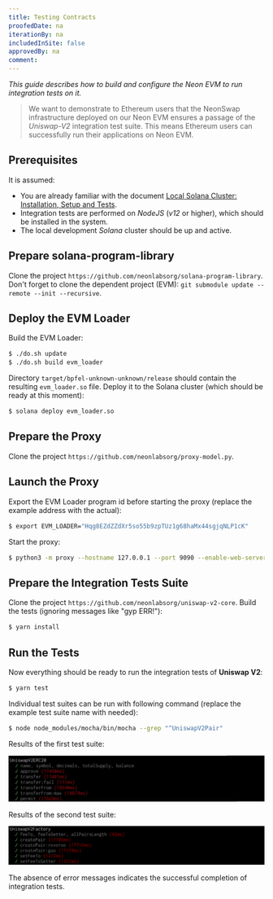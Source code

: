 ```yaml
---
title: Testing Contracts
proofedDate: na
iterationBy: na
includedInSite: false
approvedBy: na
comment: 
---
```


*This guide describes how to build and configure the Neon EVM to run integration tests on it.*  

> We want to demonstrate to Ethereum users that the NeonSwap infrastructure deployed on our Neon EVM ensures a passage of the *Uniswap-V2* integration test suite. This means Ethereum users can successfully run their applications on Neon EVM.

## Prerequisites

It is assumed:

* You are already familiar with the document [Local Solana Cluster: Installation, Setup and Tests](clusters/solana_cluster.md).
* Integration tests are performed on *NodeJS* (*v12* or higher), which should be installed in the system.
* The local development *Solana* cluster should be up and active.

## Prepare solana-program-library

Clone the project `https://github.com/neonlabsorg/solana-program-library`. Don't forget to clone the dependent project (EVM): `git submodule update --remote --init --recursive`.

## Deploy the EVM Loader

Build the EVM Loader:
```sh
$ ./do.sh update
$ ./do.sh build evm_loader
```
Directory `target/bpfel-unknown-unknown/release` should contain the resulting `evm_loader.so` file. Deploy it to the Solana cluster (which should be ready at this moment):
```sh
$ solana deploy evm_loader.so
```

## Prepare the Proxy

Clone the project `https://github.com/neonlabsorg/proxy-model.py`.

## Launch the Proxy

Export the EVM Loader program id before starting the proxy (replace the example address with the actual):
```sh
$ export EVM_LOADER="Hqg8EZdZZdXr5so55b9zpTUz1g68haMx44sgjqNLP1cK"
```
Start the proxy:
```sh
$ python3 -m proxy --hostname 127.0.0.1 --port 9090 --enable-web-server --plugins proxy.plugin.SolanaProxyPlugin --num-workers=1
```

## Prepare the Integration Tests Suite

Clone the project `https://github.com/neonlabsorg/uniswap-v2-core`. Build the tests (ignoring messages like "gyp ERR!"):
```sh
$ yarn install
```

## Run the Tests

Now everything should be ready to run the integration tests of **Uniswap V2**:
```sh
$ yarn test
```
Individual test suites can be run with following command (replace the example test suite name with needed):
```sh
$ node node_modules/mocha/bin/mocha --grep "^UniswapV2Pair"
```

Results of the first test suite:  
<p align="center">  

![](img/neonswap-tests-1.png)</p>

Results of the second test suite:  
<p align="center">  

![](img/neonswap-tests-2.png)</p>

The absence of error messages indicates the successful completion of integration tests.
